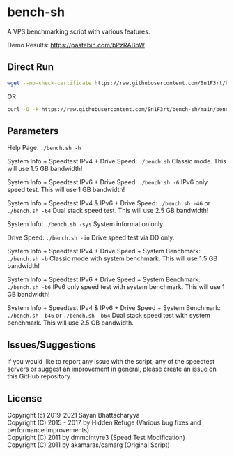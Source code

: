 # bench-sh

A VPS benchmarking script with various features.

Demo Results: https://pastebin.com/bPzRABbW

## Direct Run

```sh
wget --no-check-certificate https://raw.githubusercontent.com/Sn1F3rt/bench-sh/main/bench.sh && bash bench.sh && rm -rf bench.sh
```
OR
```sh
curl -O -k https://raw.githubusercontent.com/Sn1F3rt/bench-sh/main/bench.sh && bash bench.sh && rm -rf bench.sh
```

## Parameters

Help Page:
`./bench.sh -h`

System Info + Speedtest IPv4 + Drive Speed:
`./bench.sh`
Classic mode. This will use 1.5 GB bandwidth!

System Info + Speedtest IPv6 + Drive Speed:
`./bench.sh -6`
IPv6 only speed test. This will use 1 GB bandwidth!

System Info + Speedtest IPv4 & IPv6 + Drive Speed:
`./bench.sh -46` or `./bench.sh -64`
Dual stack speed test. This will use 2.5 GB bandwidth!

System Info:
`./bench.sh -sys`
System information only.

Drive Speed:
`./bench.sh -io`
Drive speed test via DD only.

System Info + Speedtest IPv4 + Drive Speed + System Benchmark:
`./bench.sh -b`
Classic mode with system benchmark. This will use 1.5 GB bandwidth!

System Info + Speedtest IPv6 + Drive Speed + System Benchmark:
`./bench.sh -b6`
IPv6 only speed test with system benchmark. This will use 1 GB bandwidth!

System Info + Speedtest IPv4 & IPv6 + Drive Speed + System Benchmark:
`./bench.sh -b46` or `./bench.sh -b64`
Dual stack speed test with system benchmark. This will use 2.5 GB bandwidth.

## Issues/Suggestions

If you would like to report any issue with the script, any of the speedtest servers or suggest an improvement in general, please create an issue on this GitHub repository. 

## License

Copyright (c) 2019-2021 Sayan Bhattacharyya  
Copyright (C) 2015 - 2017 by Hidden Refuge (Various bug fixes and performance improvements)  
Copyright (C) 2011 by dmmcintyre3 (Speed Test Modification)  
Copyright (C) 2011 by akamaras/camarg (Original Script)  
